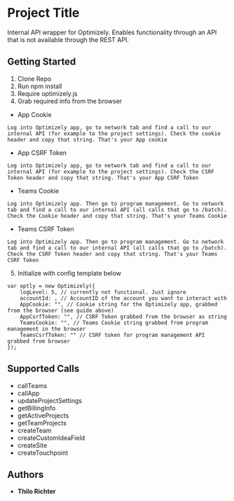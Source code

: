 # Project Title

Internal API wrapper for Optimizely. Enables functionality through an API that is not available through the REST API.

## Getting Started

1. Clone Repo
2. Run npm install
3. Require optimizely.js
4. Grab required info from the browser

- App Cookie

```
Log into Optimizely app, go to network tab and find a call to our internal API (for example to the project settings). Check the cookie header and copy that string. That's your App cookie
```

- App CSRF Token

```
Log into Optimizely app, go to network tab and find a call to our internal API (for example to the project settings). Check the CSRF Token header and copy that string. That's your App CSRF Token
```

- Teams Cookie

```
Log into Optimizely app. Then go to program management. Go to network tab and find a call to our internal API (all calls that go to /batch). Check the Cookie header and copy that string. That's your Teams Cookie
```

- Teams CSRF Token

```
Log into Optimizely app. Then go to program management. Go to network tab and find a call to our internal API (all calls that go to /batch). Check the CSRF Token header and copy that string. That's your Teams CSRF Token
```

5. Initialize with config template below

```
var optly = new Optimizely({
    logLevel: 5, // currently not functional. Just ignore
    accountId: , // AccountID of the account you want to interact with
    AppCookie: "", // Cookie string for the Optimizely app, grabbed from the browser (see guide above)
    AppCsrfToken: "", // CSRF Token grabbed from the browser as string
    TeamsCookie: "", // Teams Cookie string grabbed from program management in the browser
    TeamsCsrfToken: "" // CSRF token for program management API grabbed from browser
});
```

## Supported Calls

- callTeams
- callApp
- updateProjectSettings
- getBillingInfo
- getActiveProjects
- getTeamProjects
- createTeam
- createCustomIdeaField
- createSite
- createTouchpoint

## Authors

* **Thilo Richter**